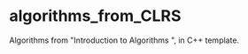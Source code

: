 algorithms_from_CLRS
====================

Algorithms from  "Introduction to Algorithms ", in C++ template.
